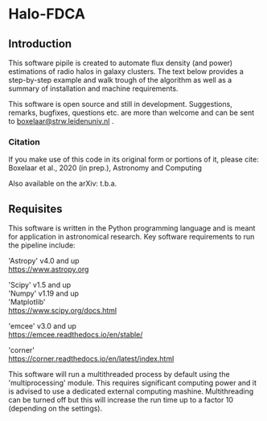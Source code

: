 # Halo-FDCA

## Introduction
This software pipile is created to automate flux density (and power) estimations of radio halos in galaxy clusters. The text below provides a step-by-step example and walk trough of the algorithm as well as a summary of installation and machine requirements.

This software is open source and still in development. Suggestions, remarks, bugfixes, questions etc. are more than welcome and can be sent to boxelaar@strw.leidenuniv.nl .


### Citation
If you make use of this code in its original form or portions of it, please cite:<br>
Boxelaar et al., 2020 (in prep.), Astronomy and Computing

Also available on the arXiv: t.b.a.

## Requisites

This software is written in the Python programming language and is meant for application in astronomical research. Key software requirements to run the pipeline include:

'Astropy' v4.0 and up<br>
https://www.astropy.org

'Scipy' v1.5 and up<br>
'Numpy' v1.19 and up<br>
'Matplotlib' <br>
https://www.scipy.org/docs.html

'emcee' v3.0 and up<br>
https://emcee.readthedocs.io/en/stable/ 

'corner'<br>
https://corner.readthedocs.io/en/latest/index.html 

This software will run a multithreaded process by default using the 'multiprocessing' module. This requires significant computing power and it is advised to use a dedicated external computing mashine. Multithreading can be turned off but this will increase the run time up to a factor 10 (depending on the settings).  




